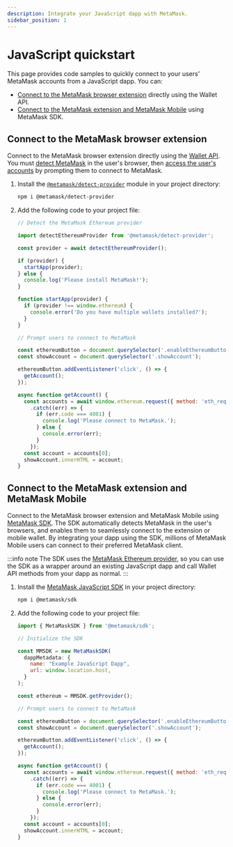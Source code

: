```yaml
---
description: Integrate your JavaScript dapp with MetaMask.
sidebar_position: 1
---
```


# JavaScript quickstart

This page provides code samples to quickly connect to your users' MetaMask accounts from a
JavaScript dapp.
You can:

- [Connect to the MetaMask browser extension](#connect-to-the-metamask-browser-extension) directly
  using the Wallet API.
- [Connect to the MetaMask extension and MetaMask Mobile](#connect-to-the-metamask-extension-and-metamask-mobile)
  using MetaMask SDK.

## Connect to the MetaMask browser extension

Connect to the MetaMask browser extension directly using the [Wallet API](../concepts/wallet-api.md).
You must [detect MetaMask](/wallet/how-to/detect-wallet) in the user's browser, then
[access the user's accounts](../how-to/access-accounts.md) by prompting them to connect to MetaMask.

1. Install the [`@metamask/detect-provider`](https://github.com/MetaMask/detect-provider) module in
    your project directory:

    ```bash
    npm i @metamask/detect-provider
    ```

2. Add the following code to your project file:

    ```js title="index.js"
    // Detect the MetaMask Ethereum provider
    
    import detectEthereumProvider from '@metamask/detect-provider';
    
    const provider = await detectEthereumProvider();
    
    if (provider) {
      startApp(provider);
    } else {
      console.log('Please install MetaMask!');
    }
    
    function startApp(provider) {
      if (provider !== window.ethereum) {
        console.error('Do you have multiple wallets installed?');
      }
    }
    
    // Prompt users to connect to MetaMask
    
    const ethereumButton = document.querySelector('.enableEthereumButton');
    const showAccount = document.querySelector('.showAccount');
    
    ethereumButton.addEventListener('click', () => {
      getAccount();
    });
    
    async function getAccount() {
      const accounts = await window.ethereum.request({ method: 'eth_requestAccounts' })
        .catch((err) => {
          if (err.code === 4001) {
            console.log('Please connect to MetaMask.');
          } else {
            console.error(err);
          }
        });
      const account = accounts[0];
      showAccount.innerHTML = account;
    }
    ```

## Connect to the MetaMask extension and MetaMask Mobile

Connect to the MetaMask browser extension and MetaMask Mobile using [MetaMask SDK](../concepts/sdk/index.md).
The SDK automatically detects MetaMask in the user's browsers, and enables them to seamlessly
connect to the extension or mobile wallet.
By integrating your dapp using the SDK, millions of MetaMask Mobile users can connect to their
preferred MetaMask client.

:::info note
The SDK uses the [MetaMask Ethereum provider](../concepts/wallet-api.md#ethereum-provider-api), so
you can use the SDK as a wrapper around an existing JavaScript dapp and call Wallet API methods from
your dapp as normal.
:::

1. Install the [MetaMask JavaScript SDK](../how-to/use-sdk/javascript/index.md) in your project directory:

    ```bash
    npm i @metamask/sdk
    ```

2. Add the following code to your project file:

    ```js title="index.js"
    import { MetaMaskSDK } from '@metamask/sdk';
    
    // Initialize the SDK
    
    const MMSDK = new MetaMaskSDK(
      dappMetadata: {
        name: "Example JavaScript Dapp",
        url: window.location.host,
      }
    );
    
    const ethereum = MMSDK.getProvider();
    
    // Prompt users to connect to MetaMask
    
    const ethereumButton = document.querySelector('.enableEthereumButton');
    const showAccount = document.querySelector('.showAccount');
    
    ethereumButton.addEventListener('click', () => {
      getAccount();
    });
    
    async function getAccount() {
      const accounts = await window.ethereum.request({ method: 'eth_requestAccounts' })
        .catch((err) => {
          if (err.code === 4001) {
            console.log('Please connect to MetaMask.');
          } else {
            console.error(err);
          }
        });
      const account = accounts[0];
      showAccount.innerHTML = account;
    }
    ```
